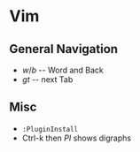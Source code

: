 # Vim

## General Navigation
- *w*/*b* -- Word and Back
- *gt* -- next Tab

## Misc
- ```:PluginInstall```
- Ctrl-k then *PI* shows digraphs
